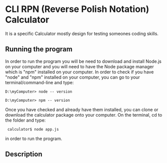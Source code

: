 # CLI RPN (Reverse Polish Notation) Calculator
It is a specific Calculator mostly design for testing someones coding skills.

## Running the program
In order to run the program you will be need to download and install Node.js on your computer and you will need to have
the Node package manager which is "npm" installed on your computer. In order to check if you have "node" and "npm" installed
on your computer, you can go to your terminal/command-line and type:

```D:\myComputer> node -- version```

```D:\myComputer> npm -- version```

Once you have checked and already have them installed, you can clone or download the calculator package onto your computer. On 
the terminal, cd to the folder and type:

``` calculator$ node app.js```

in order to run the program.

## Description
